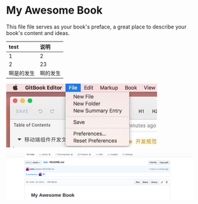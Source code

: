 # My Awesome Book

This file file serves as your book's preface, a great place to describe your book's content and ideas.

| test | 说明 |
| :--- | :--- |
| 1 | 2 |
| 2 | 23 |
| 啊是的发生 | 啊的发生 |

![](/assets/import.png)



![](/assets/import1.png)

